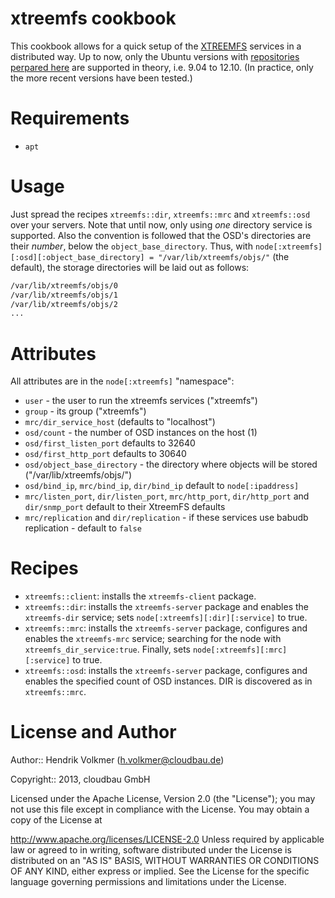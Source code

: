 # xtreemfs cookbook

This cookbook allows for a quick setup of the [XTREEMFS](http://www.xtreemfs.org/) services in a distributed way.
Up to now, only the Ubuntu versions with [repositories perpared here](http://www.xtreemfs.org/download_pkg.php) are supported in theory, i.e. 9.04 to 12.10.
(In practice, only the more recent versions have been tested.)

# Requirements

- `apt`

# Usage

Just spread the recipes `xtreemfs::dir`, `xtreemfs::mrc` and `xtreemfs::osd` over your servers.
Note that until now, only using _one_ directory service is supported.
Also the convention is followed that the OSD's directories are their _number_, below the `object_base_directory`.
Thus, with `node[:xtreemfs][:osd][:object_base_directory] = "/var/lib/xtreemfs/objs/"` (the default), the storage directories will be laid out as follows:

```bash
/var/lib/xtreemfs/objs/0
/var/lib/xtreemfs/objs/1
/var/lib/xtreemfs/objs/2
...
```

# Attributes

All attributes are in the `node[:xtreemfs]` "namespace":

- `user` - the user to run the xtreemfs services ("xtreemfs")
- `group` - its group ("xtreemfs")
- `mrc/dir_service_host` (defaults to "localhost")
- `osd/count` - the number of OSD instances on the host (1)
- `osd/first_listen_port` defaults to 32640
- `osd/first_http_port` defaults to 30640
- `osd/object_base_directory` - the directory where objects will be stored ("/var/lib/xtreemfs/objs/")
- `osd/bind_ip`, `mrc/bind_ip`, `dir/bind_ip` default to `node[:ipaddress]`
- `mrc/listen_port`, `dir/listen_port`, `mrc/http_port`, `dir/http_port` and `dir/snmp_port` default to their XtreemFS defaults
- `mrc/replication` and `dir/replication` - if these services use babudb replication - default to `false`

# Recipes

- `xtreemfs::client`: installs the `xtreemfs-client` package.
- `xtreemfs::dir`: installs the `xtreemfs-server` package and enables the `xtreemfs-dir` service; sets `node[:xtreemfs][:dir][:service]` to true.
- `xtreemfs::mrc`: installs the `xtreemfs-server` package, configures and enables the `xtreemfs-mrc` service; searching for the node with `xtreemfs_dir_service:true`.  Finally, sets `node[:xtreemfs][:mrc][:service]` to true. 
- `xtreemfs::osd`: installs the `xtreemfs-server` package, configures and enables the specified count of OSD instances.  DIR is discovered as in `xtreemfs::mrc`.

# License and Author

Author:: Hendrik Volkmer (<h.volkmer@cloudbau.de>)

Copyright:: 2013, cloudbau GmbH

Licensed under the Apache License, Version 2.0 (the "License"); you may not use this file except in compliance with the License. You may obtain a copy of the License at

http://www.apache.org/licenses/LICENSE-2.0
Unless required by applicable law or agreed to in writing, software distributed under the License is distributed on an "AS IS" BASIS, WITHOUT WARRANTIES OR CONDITIONS OF ANY KIND, either express or implied. See the License for the specific language governing permissions and limitations under the License.
